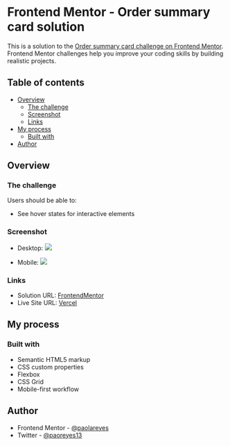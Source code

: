 # Frontend Mentor - Order summary card solution

This is a solution to the [Order summary card challenge on Frontend Mentor](https://www.frontendmentor.io/challenges/order-summary-component-QlPmajDUj). Frontend Mentor challenges help you improve your coding skills by building realistic projects.

## Table of contents

- [Overview](#overview)
  - [The challenge](#the-challenge)
  - [Screenshot](#screenshot)
  - [Links](#links)
- [My process](#my-process)
  - [Built with](#built-with)
- [Author](#author)


## Overview

### The challenge

Users should be able to:

- See hover states for interactive elements

### Screenshot

- Desktop:
![](./screenshots/screenshot-desktop.png)

- Mobile:
![](./screenshots/screenshot-mobile.png)

### Links

- Solution URL: [FrontendMentor](https://www.frontendmentor.io/solutions/)
- Live Site URL: [Vercel](https://your-live-site-url.com)

## My process

### Built with

- Semantic HTML5 markup
- CSS custom properties
- Flexbox
- CSS Grid
- Mobile-first workflow


## Author

- Frontend Mentor - [@paolareyes](https://www.frontendmentor.io/profile/paolareyes)
- Twitter - [@paoreyes13](https://www.twitter.com/paoreyes13)
